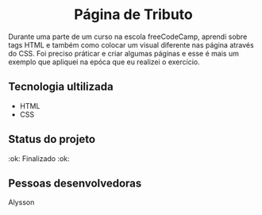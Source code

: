 <h1 align="center">Página de Tributo</h1>
<p>Durante uma parte de um curso na escola freeCodeCamp, aprendi sobre tags HTML e também como colocar um visual diferente nas página através do CSS. Foi preciso práticar e criar algumas páginas e esse é mais um exemplo que apliquei na epóca que eu realizei o exercício.</p>
<h2>Tecnologia ultilizada</h2>
<ul>
<li>HTML</li>
<li>CSS</li>
</ul>
<h2>Status do projeto</h2>
<p>:ok: Finalizado :ok:</p>
<h2>Pessoas desenvolvedoras</h2>
<p>Alysson</p>

